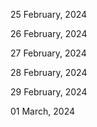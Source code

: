 25 February, 2024

26 February, 2024

27 February, 2024

28 February, 2024

29 February, 2024

01 March, 2024